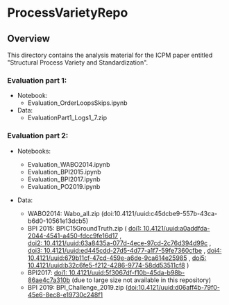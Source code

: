 # ProcessVarietyRepo

## Overview
This directory contains the analysis material for the ICPM paper entitled "Structural Process Variety and Standardization".

### Evaluation part 1:
- Notebook: 
	- Evaluation_OrderLoopsSkips.ipynb
- Data: 
  - EvaluationPart1_Logs1_7.zip
	
### Evaluation part 2:
- Notebooks:
	- Evaluation_WABO2014.ipynb
	- Evaluation_BPI2015.ipynb
	- Evaluation_BPI2017.ipynb
	- Evaluation_PO2019.ipynb
	
- Data:
	- WABO2014: Wabo_all.zip (doi:10.4121/uuid:c45dcbe9-557b-43ca-b6d0-10561e13dcb5)
	- BPI 2015: BPIC15GroundTruth.zip (
	[doi1: 10.4121/uuid:a0addfda-2044-4541-a450-fdcc9fe16d17](10.4121/uuid:a0addfda-2044-4541-a450-fdcc9fe16d17) ,  
	[doi2: 10.4121/uuid:63a8435a-077d-4ece-97cd-2c76d394d99c](10.4121/uuid:63a8435a-077d-4ece-97cd-2c76d394d99c) ,
	[doi3: 10.4121/uuid:ed445cdd-27d5-4d77-a1f7-59fe7360cfbe](10.4121/uuid:ed445cdd-27d5-4d77-a1f7-59fe7360cfbe) ,
	[doi4: 10.4121/uuid:679b11cf-47cd-459e-a6de-9ca614e25985](10.4121/uuid:679b11cf-47cd-459e-a6de-9ca614e25985) ,
	[doi5: 10.4121/uuid:b32c6fe5-f212-4286-9774-58dd53511cf8](10.4121/uuid:b32c6fe5-f212-4286-9774-58dd53511cf8) ) 
	- BPI2017: [doi1: 10.4121/uuid:5f3067df-f10b-45da-b98b-86ae4c7a310b](10.4121/uuid:5f3067df-f10b-45da-b98b-86ae4c7a310b) (due to large size not available in this repository)
	- BPI 2019: BPI_Challenge_2019.zip ([doi:10.4121/uuid:d06aff4b-79f0-45e6-8ec8-e19730c248f1](10.4121/uuid:d06aff4b-79f0-45e6-8ec8-e19730c248f1)
